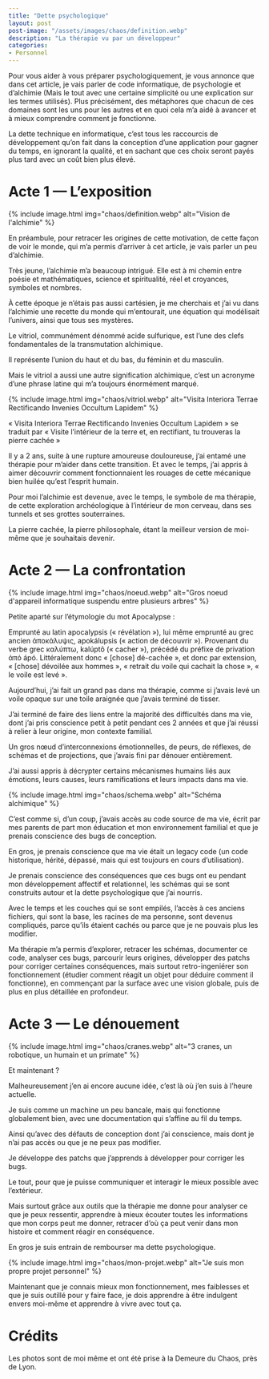```yaml
---
title: "Dette psychologique"  
layout: post  
post-image: "/assets/images/chaos/definition.webp"  
description: "La thérapie vu par un développeur"
categories:   
- Personnel
---
```



Pour vous aider à vous préparer psychologiquement, je vous annonce que dans cet article, je vais parler de code informatique, de psychologie et d’alchimie (Mais le tout avec une certaine simplicité ou une explication sur les termes utilisés). Plus précisément, des métaphores que chacun de ces domaines sont les uns pour les autres et en quoi cela m’a aidé à avancer et à mieux comprendre comment je fonctionne.  

La dette technique en informatique, c’est tous les raccourcis de développement qu’on fait dans la conception d’une application pour gagner du temps, en ignorant la qualité, et en sachant que ces choix seront payés plus tard avec un coût bien plus élevé.  

# Acte 1 — L’exposition

{% include image.html img="chaos/definition.webp" alt="Vision de l'alchimie" %}

En préambule, pour retracer les origines de cette motivation, de cette façon de voir le monde, qui m’a permis d’arriver à cet article, je vais parler un peu d’alchimie.  

Très jeune, l’alchimie m’a beaucoup intrigué. Elle est à mi chemin entre poésie et mathématiques, science et spiritualité, réel et croyances, symboles et nombres.  

À cette époque je n’étais pas aussi cartésien, je me cherchais et j’ai vu dans l’alchimie une recette du monde qui m’entourait, une équation qui modélisait l’univers, ainsi que tous ses mystères.  

Le vitriol, communément dénommé acide sulfurique, est l’une des clefs fondamentales de la transmutation alchimique.  

Il représente l’union du haut et du bas, du féminin et du masculin.  

Mais le vitriol a aussi une autre signification alchimique, c’est un acronyme d’une phrase latine qui m’a toujours énormément marqué.  

{% include image.html img="chaos/vitriol.webp" alt="Visita Interiora Terrae Rectificando Invenies Occultum Lapidem" %}

« Visita Interiora Terrae Rectificando Invenies Occultum Lapidem » se traduit par « Visite l’intérieur de la terre et, en rectifiant, tu trouveras la pierre cachée »  

Il y a 2 ans, suite à une rupture amoureuse douloureuse, j’ai entamé une thérapie pour m’aider dans cette transition. Et avec le temps, j’ai appris à aimer découvrir comment fonctionnaient les rouages de cette mécanique bien huilée qu’est l’esprit humain.  

Pour moi l’alchimie est devenue, avec le temps, le symbole de ma thérapie, de cette exploration archéologique à l’intérieur de mon cerveau, dans ses tunnels et ses grottes souterraines.  

La pierre cachée, la pierre philosophale, étant la meilleur version de moi-même que je souhaitais devenir.  

# Acte 2 — La confrontation

{% include image.html img="chaos/noeud.webp" alt="Gros noeud d'appareil informatique suspendu entre plusieurs arbres" %}

Petite aparté sur l’étymologie du mot Apocalypse :  

Emprunté au latin apocalypsis (« révélation »), lui même emprunté au grec ancien ἀποκάλυψις, apokálupsis (« action de découvrir »). Provenant du verbe grec καλύπτω, kalúptô (« cacher »), précédé du préfixe de privation ἀπό ápó. Littéralement donc « [chose] dé-cachée », et donc par extension, « [chose] dévoilée aux hommes », « retrait du voile qui cachait la chose », « le voile est levé ».  

Aujourd’hui, j’ai fait un grand pas dans ma thérapie, comme si j’avais levé un voile opaque sur une toile araignée que j’avais terminé de tisser.  

J’ai terminé de faire des liens entre la majorité des difficultés dans ma vie, dont j’ai pris conscience petit à petit pendant ces 2 années et que j’ai réussi à relier à leur origine, mon contexte familial.  

Un gros nœud d’interconnexions émotionnelles, de peurs, de réflexes, de schémas et de projections, que j’avais fini par dénouer entièrement.  

J’ai aussi appris à décrypter certains mécanismes humains liés aux émotions, leurs causes, leurs ramifications et leurs impacts dans ma vie.  

{% include image.html img="chaos/schema.webp" alt="Schéma alchimique" %}

C’est comme si, d’un coup, j’avais accès au code source de ma vie, écrit par mes parents de part mon éducation et mon environnement familial et que je prenais conscience des bugs de conception.  

En gros, je prenais conscience que ma vie était un legacy code (un code historique, hérité, dépassé, mais qui est toujours en cours d’utilisation).  

Je prenais conscience des conséquences que ces bugs ont eu pendant mon développement affectif et relationnel, les schémas qui se sont construits autour et la dette psychologique que j’ai nourris.  

Avec le temps et les couches qui se sont empilés, l’accès à ces anciens fichiers, qui sont la base, les racines de ma personne, sont devenus compliqués, parce qu’ils étaient cachés ou parce que je ne pouvais plus les modifier.  

Ma thérapie m’a permis d’explorer, retracer les schémas, documenter ce code, analyser ces bugs, parcourir leurs origines, développer des patchs pour corriger certaines conséquences, mais surtout retro-ingeniérer son fonctionnement (étudier comment réagit un objet pour déduire comment il fonctionne), en commençant par la surface avec une vision globale, puis de plus en plus détaillée en profondeur.  

# Acte 3 — Le dénouement

{% include image.html img="chaos/cranes.webp" alt="3 cranes, un robotique, un humain et un primate" %}

Et maintenant ?  

Malheureusement j’en ai encore aucune idée, c’est là où j’en suis à l’heure actuelle.  

Je suis comme un machine un peu bancale, mais qui fonctionne globalement bien, avec une documentation qui s’affine au fil du temps.  

Ainsi qu’avec des défauts de conception dont j’ai conscience, mais dont je n’ai pas accès ou que je ne peux pas modifier.  

Je développe des patchs que j’apprends à développer pour corriger les bugs.  

Le tout, pour que je puisse communiquer et interagir le mieux possible avec l’extérieur.  

Mais surtout grâce aux outils que la thérapie me donne pour analyser ce que je peux ressentir, apprendre à mieux écouter toutes les informations que mon corps peut me donner, retracer d’où ça peut venir dans mon histoire et comment réagir en conséquence.  

En gros je suis entrain de rembourser ma dette psychologique.  

{% include image.html img="chaos/mon-projet.webp" alt="Je suis mon propre projet personnel" %}

Maintenant que je connais mieux mon fonctionnement, mes faiblesses et que je suis outillé pour y faire face, je dois apprendre à être indulgent envers moi-même et apprendre à vivre avec tout ça.  

# Crédits

Les photos sont de moi même et ont été prise à la Demeure du Chaos, près de Lyon.  